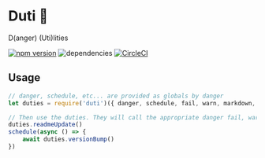 # Duti :poop:
D(anger) (Uti)lities

[![npm version](https://badge.fury.io/js/duti.svg)](https://badge.fury.io/js/duti)
![dependencies](https://david-dm.org/smartprocure/duti.svg)
[![CircleCI](https://circleci.com/gh/smartprocure/duti/tree/master.svg?style=svg)](https://circleci.com/gh/smartprocure/duti/tree/master)

## Usage

```javascript
// danger, schedule, etc... are provided as globals by danger
let duties = require('duti')({ danger, schedule, fail, warn, markdown, message })

// Then use the duties. They will call the appropriate danger fail, warn, and message functions
duties.readmeUpdate()
schedule(async () => {
    await duties.versionBump()
})
```

